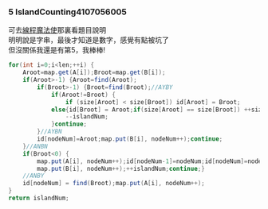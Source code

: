 ### 5    IslandCounting4107056005
可去[線程魔法使](https://github.com/liao2000/Algorithms-Meet-Java/tree/master/Homework/HW03_IslandCounting)那裏看題目說明  
明明說是字串，最後才知道是數字，感覺有點被坑了  
但沒關係我還是有第5，我棒棒!  
````java
for(int i=0;i<len;++i) {
	Aroot=map.get(A[i]);Broot=map.get(B[i]);
	if(Aroot>-1) {Aroot=find(Aroot);
		if(Broot>-1) {Broot=find(Broot);//AYBY
			if(Aroot!=Broot) {
				if (size[Aroot] < size[Broot]) id[Aroot] = Broot; 
			else{id[Broot] = Aroot;if(size[Aroot] == size[Broot]) ++size[Aroot];}
				--islandNum;
			}continue;
		}//AYBN
		id[nodeNum]=Aroot;map.put(B[i], nodeNum++);continue;
	}//ANBN
	if(Broot<0) {
		map.put(A[i], nodeNum++);id[nodeNum-1]=nodeNum;id[nodeNum]=nodeNum;++size[nodeNum];
		map.put(B[i], nodeNum++);++islandNum;continue;}
	//ANBY
	id[nodeNum] = find(Broot);map.put(A[i], nodeNum++);
}
return islandNum;
  ````
